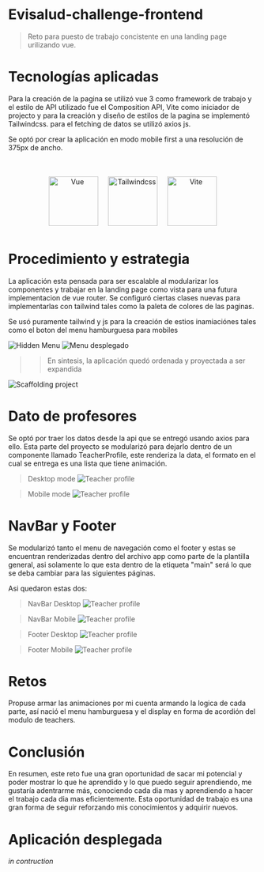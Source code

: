 # Evisalud-challenge-frontend

> Reto para puesto de trabajo concistente en una landing page urilizando vue.

# Tecnologías aplicadas

Para la creación de la pagina se utilizó vue 3 como framework de trabajo y el estilo de API utilizado fue el Composition API, Vite como iniciador de projecto y para la creación y diseño de estilos de la pagina se implementó Tailwindcss. para el fetching de datos se utilizó axios js.

Se optó por crear la aplicación en modo mobile first a una resolución de 375px de ancho.

<div style = 'display:flex; justify-content:center; text-align:center; margin: 50px 0px;'>
<img style='margin: 0px 10px' src="https://seeklogo.com/images/V/vuejs-logo-17D586B587-seeklogo.com.png" alt="Vue" width="100px">
<img style='margin: 0px 10px' src="https://branditechture.agency/brand-logos/wp-content/uploads/wpdm-cache/Tailwind-CSS1-900x0.png" alt="Tailwindcss" width="100px">
<img style='margin: 0px 10px' src="https://upload.wikimedia.org/wikipedia/commons/thumb/f/f1/Vitejs-logo.svg/1039px-Vitejs-logo.svg.png" alt="Vite" width="100px">
</div>

# Procedimiento y estrategia

La aplicación esta pensada para ser escalable al modularizar los componentes y trabajar en la landing page como vista para una futura implementacion de vue router. Se configuró ciertas clases nuevas para implementarlas con tailwind tales como la paleta de colores de las paginas.

Se usó puramente tailwind y js para la creación de estios inamiaciónes tales como el boton del menu hamburguesa para mobiles

![Hidden Menu](./src/assets/img/hiddenMenu.png)
![Menu desplegado](./src/assets/img/displayMenu.png)

> > En sintesis, la aplicación quedó ordenada y proyectada a ser expandida

![Scaffolding project](./src/assets/img/scaffolding.png)

# Dato de profesores

Se optó por traer los datos desde la api que se entregó usando axios para ello. Esta parte del proyecto se modularizó para dejarlo dentro de un componente llamado TeacherProfile, este renderiza la data, el formato en el cual se entrega es una lista que tiene animación.

> Desktop mode
> ![Teacher profile](./src/assets/img/teacherComponent.png)

> Mobile mode
> ![Teacher profile](./src/assets/img/teacherComponentMobile.png)

# NavBar y Footer

Se modularizó tanto el menu de navegación como el footer y estas se encuentran renderizadas dentro del archivo app como parte de la plantilla general, asi solamente lo que esta dentro de la etiqueta "main" será lo que se deba cambiar para las siguientes páginas.

Asi quedaron estas dos:

> NavBar Desktop
> ![Teacher profile](./src/assets/img/navBarDesk.png)

> NavBar Mobile
> ![Teacher profile](./src/assets/img/navBarMobile.png)

> Footer Desktop
> ![Teacher profile](./src/assets/img/footerDesk.png)

> Footer Mobile
> ![Teacher profile](./src/assets/img/footerMobile.png)

# Retos

Propuse armar las animaciones por mi cuenta armando la logica de cada parte, así nació el menu hamburguesa y el display en forma de acordión del modulo de teachers.

# Conclusión

En resumen, este reto fue una gran oportunidad de sacar mi potencial y poder mostrar lo que he aprendido y lo que puedo seguir aprendiendo, me gustaría adentrarme más, conociendo cada dia mas y aprendiendo a hacer el trabajo cada dia mas eficientemente. Esta oportunidad de trabajo es una gran forma de seguir reforzando mis conocimientos y adquirir nuevos.

# Aplicación desplegada

_in contruction_
